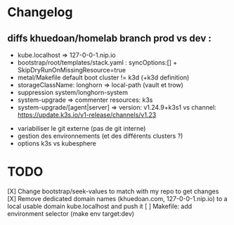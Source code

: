 # Changelog


## diffs khuedoan/homelab branch prod vs dev :

- kube.localhost => 127-0-0-1.nip.io
- bootstrap/root/templates/stack.yaml : syncOptions:[] + SkipDryRunOnMissingResource=true
- metal/Makefile default boot cluster != k3d (+k3d definition)
- storageClassName: longhorn => local-path (vault et trow)
- suppression system/longhorn-system
- system-upgrade => commenter resources: k3s
- system-upgrade/[agent|server] => version: v1.24.9+k3s1 vs channel: https://update.k3s.io/v1-release/channels/v1.23

+ variabiliser le git externe (pas de git interne)
+ gestion des environnements (et des différents clusters ?)
+ options k3s vs kubesphere

# TODO

[X] Change bootstrap/seek-values to match with my repo to get changes
[X] Remove dedicated domain names (khuedoan.com, 127-0-0-1.nip.io) to a local usable domain kube.localhost and push it
[ ] Makefile: add environment selector (make env target:dev)